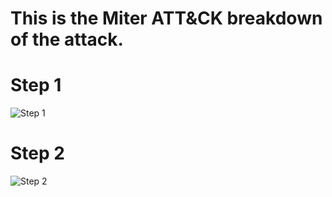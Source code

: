 # This is the Miter ATT&CK breakdown of the attack.

# Step 1

![Step 1](/Images/MiterAttack1.png)

# Step 2 

![Step 2](/Images/MiterAttack2.png)